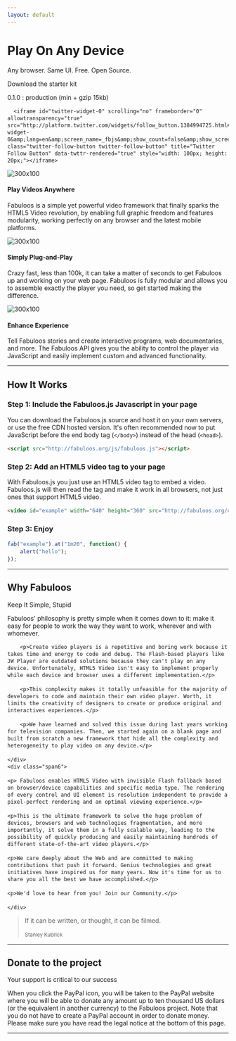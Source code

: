 ```yaml
---
layout: default
---
```


<!--<iframe src="http://fabuloos.ws/U73ldn" width="100%" height="408" frameborder="0" webkitallowfullscreen mozallowfullscreen msallowfullscreen allowfullscreen></iframe>-->

<div class="jumbotron">
<div id="download">
  <h1>Play On Any Device</h1>
  <p class="lead">Any browser. Same UI. Free. Open Source. </p>
  <p><a class="btn btn-success" role="button">Download the starter kit</a></p>
  <p>0.1.0 : production (min + gzip 15kb)</p>

      <iframe id="twitter-widget-0" scrolling="no" frameborder="0" allowtransparency="true" src="http://platform.twitter.com/widgets/follow_button.1384994725.html#_=1386853116727&amp;id=twitter-widget-0&amp;lang=en&amp;screen_name=_fbjs&amp;show_count=false&amp;show_screen_name=true&amp;size=s" class="twitter-follow-button twitter-follow-button" title="Twitter Follow Button" data-twttr-rendered="true" style="width: 100px; height: 20px;"></iframe>

 </div>
</div>

<div class="row-fluid">
	<div class="span4">
		<div class="thumbnail">	<img data-src="holder.js/300x100" alt="300x100" src="/img/anydevice.png">
			<div class="caption">
				<h4>Play Videos Anywhere</h4>
				<p>Fabuloos is a simple yet powerful video framework that finally sparks the HTML5 Video revolution, by enabling full graphic freedom and features modularity, working perfectly on any browser and the latest mobile platforms.</p>
			</div>
		</div>
	</div>
	<div class="span4">
		<div class="thumbnail">	<img data-src="holder.js/300x100" alt="300x100" src="/img/plugandplay.png">
			<div class="caption">
				<h4>Simply Plug-and-Play</h4>
				<p>Crazy fast, less than 100k, it can take a matter of seconds to get Fabuloos up and working on your web page. Fabuloos is fully modular and allows you to assemble exactly the player you need, so get started making the difference.</p>
			</div>
		</div>
	</div>
	<div class="span4">
		<div class="thumbnail">	<img data-src="holder.js/300x100" alt="300x100" src="/img/experience.png">
			<div class="caption">
				<h4>Enhance Experience</h4>
				<p>Tell Fabuloos stories and create interactive programs, web documentaries, and more. The Fabuloos API gives you the ability to control the player via JavaScript and easily implement custom and advanced functionality.</p>
			</div>
		</div>
	</div>

</div>

---

## How It Works

### Step 1: Include the Fabuloos.js Javascript in your page

You can download the Fabuloos.js source and host it on your own servers, or use the free CDN hosted version. It's often recommended now to put JavaScript before the end body tag (`</body>`) instead of the head (`<head>`).

```html
<script src="http://fabuloos.org/js/fabuloos.js"></script>
```

### Step 2: Add an HTML5 video tag to your page

With Fabuloos.js you just use an HTML5 video tag to embed a video. Fabuloos.js will then read the tag and make it work in all browsers, not just ones that support HTML5 video.

```html
<video id="example" width="640" height="360" src="http://fabuloos.org/clip.mp4" controls></video>
```

### Step 3: Enjoy

```js
fab("example").at("1m20", function() {
	alert("hello");
});
```

---

## Why Fabuloos

<div class="row-fluid">
	<div class="span6">
		<p class="lead">Keep It Simple, Stupid</p>
	</div>
	<div class="span6"></div>
</div>

<div class="row-fluid">
	<div class="span6">
		<p>Fabuloos' philosophy is pretty simple when it comes down to it: make it easy for people to work the way they want to work, wherever and with whomever.</p>

		<p>Create video players is a repetitive and boring work because it takes time and energy to code and debug. The Flash-based players like JW Player are outdated solutions because they can't play on any device. Unfortunately, HTML5 Video isn't easy to implement properly while each device and browser uses a different implementation.</p>

		<p>This complexity makes it totally unfeasible for the majority of developers to code and maintain their own video player. Worth, it limits the creativity of designers to create or produce original and interactives experiences.</p>

		<p>We have learned and solved this issue during last years working for television companies. Then, we started again on a blank page and built from scratch a new framework that hide all the complexity and heterogeneity to play video on any device.</p>

	</div>
	<div class="span6">

	<p> Fabuloos enables HTML5 Video with invisible Flash fallback based on browser/device capabilities and specific media type. The rendering of every control and UI element is resolution independent to provide a pixel-perfect rendering and an optimal viewing experience.</p>

	<p>This is the ultimate framework to solve the huge problem of devices, browsers and web technologies fragmentation, and more importantly, it solve them in a fully scalable way, leading to the possibility of quickly producing and easily maintaining hundreds of different state-of-the-art video players.</p>

	<p>We care deeply about the Web and are committed to making contributions that push it forward. Genius technologies and great initiatives have inspired us for many years. Now it's time for us to share you all the best we have accomplished.</p>

	<p>We'd love to hear from you! Join our Community.</p>

	</div>

</div>

<div class="row-fluid">
	<div class="span6">
	</div>
	<div class="span6"><blockquote class="pull-right">
  <p>If it can be written, or thought, it can be filmed.</p>
  <small>Stanley Kubrick</small>
</blockquote></div>
</div>

<hr />

<h2>Donate to the project</h2>

<p class="lead">Your support is critical to our success</p>

<p>When you click the PayPal icon, you will be taken to the PayPal website where you will be able to donate any amount up to ten thousand US dollars (or the equivalent in another currency) to the Fabuloos project. Note that you do not have to create a PayPal account in order to donate money. Please make sure you have read the legal notice at the bottom of this page. </p>

<hr />